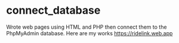 # connect_database
Wrote web pages using HTML and PHP then connect them to the PhpMyAdmin database.
Here are my works https://ridelink.web.app 
